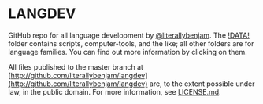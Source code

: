 # LANGDEV #

GitHub repo for all language development by [@literallybenjam](http://twitter.com/literallybenjam). The [!DATA!](!DATA!) folder contains scripts, computer-tools, and the like; all other folders are for language families. You can find out more information by clicking on them.

All files published to the master branch at [http://github.com/literallybenjam/langdev](http://github.com/literallybenjam/langdev) are, to the extent possible under law, in the public domain. For more information, see [LICENSE.md](LICENSE.md).
